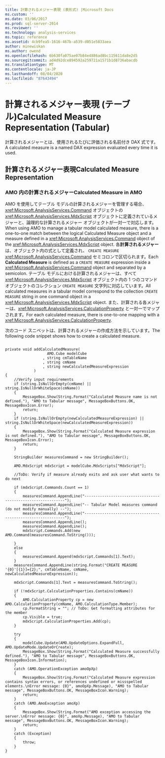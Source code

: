 ```yaml
---
title: 計算されるメジャー表現 (表形式) |Microsoft Docs
ms.custom: ''
ms.date: 03/06/2017
ms.prod: sql-server-2014
ms.reviewer: ''
ms.technology: analysis-services
ms.topic: reference
ms.assetid: 4cb9fea5-1616-467b-a539-d051e5833aea
author: minewiskan
ms.author: owend
ms.openlocfilehash: 6b630fa075ae07b84e4886ad8bc115611da8e2d5
ms.sourcegitcommit: ad4d92dce894592a259721a1571b1d8736abacdb
ms.translationtype: MT
ms.contentlocale: ja-JP
ms.lasthandoff: 08/04/2020
ms.locfileid: "87643494"
---
```

# <a name="calculated-measure-representation-tabular"></a><span data-ttu-id="386e6-102">計算されるメジャー表現 (テーブル)</span><span class="sxs-lookup"><span data-stu-id="386e6-102">Calculated Measure Representation (Tabular)</span></span>
  <span data-ttu-id="386e6-103">計算されるメジャーとは、使用されるたびに評価される名前付き DAX 式です。</span><span class="sxs-lookup"><span data-stu-id="386e6-103">A calculated measure is a named DAX expression evaluated every time it is used.</span></span>  
  
## <a name="calculated-measure-representation"></a><span data-ttu-id="386e6-104">計算されるメジャー表現</span><span class="sxs-lookup"><span data-stu-id="386e6-104">Calculated Measure Representation</span></span>  
  
### <a name="calculated-measure-in-amo"></a><span data-ttu-id="386e6-105">AMO 内の計算されるメジャー</span><span class="sxs-lookup"><span data-stu-id="386e6-105">Calculated Measure in AMO</span></span>  
 <span data-ttu-id="386e6-106">AMO を使用してテーブル モデルの計算されるメジャーを管理する場合、<xref:Microsoft.AnalysisServices.Command> オブジェクトの <xref:Microsoft.AnalysisServices.MdxScript> オブジェクトに定義されているメジャーと、論理的な計算されるメジャー オブジェクトが一対一で対応します。</span><span class="sxs-lookup"><span data-stu-id="386e6-106">When using AMO to manage a tabular model calculated measure, there is a one-to-one match between the logical Calculated Measure object and a measure defined in a <xref:Microsoft.AnalysisServices.Command> object of the <xref:Microsoft.AnalysisServices.MdxScript> object.</span></span> <span data-ttu-id="386e6-107">各**計算されるメジャー**は、オブジェクト内の式として定義され、 `CREATE MEASURE` <xref:Microsoft.AnalysisServices.Command> セミコロンで区切られます。</span><span class="sxs-lookup"><span data-stu-id="386e6-107">Each **Calculated Measure** is defined as a `CREATE MEASURE` expression inside a <xref:Microsoft.AnalysisServices.Command> object and separated by a semicolon.</span></span> <span data-ttu-id="386e6-108">テーブル モデルにおける計算されるメジャーは、すべて <xref:Microsoft.AnalysisServices.MdxScript> オブジェクト内の 1 つのコマンド オブジェクトのコレクション `CREATE MEASURE` 文字列に対応しています。</span><span class="sxs-lookup"><span data-stu-id="386e6-108">All calculated measures in a tabular model correspond to the collection `CREATE MEASURE` string in one command object in a <xref:Microsoft.AnalysisServices.MdxScript> object.</span></span> <span data-ttu-id="386e6-109">また、計算される各メジャーは、<xref:Microsoft.AnalysisServices.CalculationProperty> と一対一でマップされます。</span><span class="sxs-lookup"><span data-stu-id="386e6-109">For each calculated measure, there is one-to-one mapping with a <xref:Microsoft.AnalysisServices.CalculationProperty>.</span></span>  
  
 <span data-ttu-id="386e6-110">次のコード スニペットは、計算されるメジャーの作成方法を示しています。</span><span class="sxs-lookup"><span data-stu-id="386e6-110">The following code snippet shows how to create a calculated measure.</span></span>  
  
```  
  
private void addCalculatedMeasure(  
                   AMO.Cube modelCube  
                 , string cmTableName  
                 , string cmName  
                 , string newCalculatedMeasureExpression  
             )  
{  
    //Verify input requirements  
    if (string.IsNullOrEmpty(cmName) || string.IsNullOrWhiteSpace(cmName))  
    {  
        MessageBox.Show(String.Format("Calculated Measure name is not defined."), "AMO to Tabular message", MessageBoxButtons.OK, MessageBoxIcon.Error);  
        return;  
    }  
    if (string.IsNullOrEmpty(newCalculatedMeasureExpression) || string.IsNullOrWhiteSpace(newCalculatedMeasureExpression))  
    {  
        MessageBox.Show(String.Format("Calculated Measure expression is not defined."), "AMO to Tabular message", MessageBoxButtons.OK, MessageBoxIcon.Error);  
        return;  
    }  
  
    StringBuilder measuresCommand = new StringBuilder();  
  
    AMO.MdxScript mdxScript = modelCube.MdxScripts["MdxScript"];  
  
    //ToDo: Verify if measure already exits and ask user what wants to do next  
  
    if (mdxScript.Commands.Count == 1)  
    {  
        measuresCommand.AppendLine("-------------------------------------------------------------");  
        measuresCommand.AppendLine("-- Tabular Model measures command (do not modify manually) --");  
        measuresCommand.AppendLine("-------------------------------------------------------------");  
        measuresCommand.AppendLine();  
        measuresCommand.AppendLine();  
        mdxScript.Commands.Add(new AMO.Command(measuresCommand.ToString()));  
  
    }  
    else  
    {  
        measuresCommand.Append(mdxScript.Commands[1].Text);  
    }  
    measuresCommand.AppendLine(string.Format("CREATE MEASURE '{0}'[{1}]={2};", cmTableName, cmName, newCalculatedMeasureExpression));  
  
    mdxScript.Commands[1].Text = measuresCommand.ToString();  
  
    if (!mdxScript.CalculationProperties.Contains(cmName))  
    {  
        AMO.CalculationProperty cp = new AMO.CalculationProperty(cmName, AMO.CalculationType.Member);  
        cp.FormatString = ""; // ToDo: Get formatting attributes for the member  
        cp.Visible = true;  
        mdxScript.CalculationProperties.Add(cp);  
    }  
  
    try  
    {  
        modelCube.Update(AMO.UpdateOptions.ExpandFull, AMO.UpdateMode.UpdateOrCreate);  
        MessageBox.Show(String.Format("Calculated Measure successfully defined."), "AMO to Tabular message", MessageBoxButtons.OK, MessageBoxIcon.Information);  
    }  
    catch (AMO.OperationException amoOpXp)  
    {  
        MessageBox.Show(String.Format("Calculated Measure expression contains syntax errors, or references undefined or missspelled elements.\nError message: {0}", amoOpXp.Message), "AMO to Tabular message", MessageBoxButtons.OK, MessageBoxIcon.Warning);  
        return;  
    }  
    catch (AMO.AmoException amoXp)  
    {  
        MessageBox.Show(String.Format("AMO exception accessing the server.\nError message: {0}", amoXp.Message), "AMO to Tabular message", MessageBoxButtons.OK, MessageBoxIcon.Warning);  
        return;  
    }  
    catch (Exception)  
    {  
        throw;  
    }  
}  
  
```  
  
  
